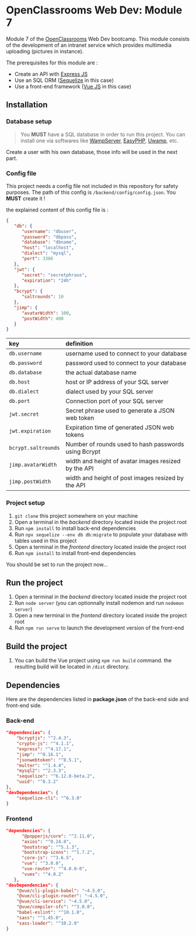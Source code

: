 # OpenClassrooms Web Dev: Module 7

Module 7 of the [OpenClassrooms](https://openclassrooms.com/) Web Dev bootcamp. This module consists of the development of an intranet service which provides multimedia uploading (pictures in instance).

The prerequisites for this module are :

-  Create an API with [Express JS](https://expressjs.com/)
-  Use an SQL ORM ([Sequelize](https://sequelize.org/) in this case)
-  Use a front-end framework ([Vue JS](https://v3.vuejs.org/) in this case)

## Installation

### Database setup

> You **MUST** have a SQL database in order to run this project. You can install one via softwares like [WampServer](https://www.wampserver.com/), [EasyPHP](https://www.easyphp.org/), [Uwamp](https://www.uwamp.com/), etc.

Create a user with his own database, those info will be used in the next part.

### Config file

This project needs a config file not included in this repository for safety purposes. The path of this config is `/backend/config/config.json`. You **MUST** create it !

the explained content of this config file is :

```json
{
   "db": {
      "username": "dbuser",
      "password": "dbpass",
      "database": "dbname",
      "host": "localhost",
      "dialect": "mysql",
      "port": 3306
   },
   "jwt": {
      "secret": "secretphrase",
      "expiration": "24h"
   },
   "bcrypt": {
      "saltrounds": 10
   },
   "jimp": {
      "avatarWidth": 100,
      "postWidth": 400
   }
}
```

| key                 | definition                                           |
| :------------------ | :--------------------------------------------------- |
| `db.username`       | username used to connect to your database            |
| `db.password`       | password used to connect to your database            |
| `db.database`       | the actual database name                             |
| `db.host`           | host or IP address of your SQL server                |
| `db.dialect`        | dialect used by your SQL server                      |
| `db.port`           | Connection port of your SQL server                   |
| `jwt.secret`        | Secret phrase used to generate a JSON web token      |
| `jwt.expiration`    | Expiration time of generated JSON web tokens         |
| `bcrypt.saltrounds` | Number of rounds used to hash passwords using Bcrypt |
| `jimp.avatarWidth`  | width and height of avatar images resized by the API |
| `jimp.postWidth`    | width and height of post images resized by the API   |

### Project setup

1. `git clone` this project somewhere on your machine
2. Open a terminal in the _backend_ directory located inside the project root
3. Run `npm install` to install back-end dependencies
4. Run `npx sequelize --env db db:migrate` to populate your database with tables used in this project
5. Open a terminal in the _frontend_ directory located inside the project root
6. Run `npm install` to install front-end dependencies

You should be set to run the project now...

## Run the project

1. Open a terminal in the _backend_ directory located inside the project root
2. Run `node server` (you can optionnally install nodemon and run `nodemon server`)
3. Open a new terminal in the _frontend_ directory located inside the project root
4. Run `npm run serve` to launch the development version of the front-end

## Build the project

1. You can build the Vue project using `npm run build` command. the resulting build will be located in `/dist` directory.

## Dependencies

Here are the dependencies listed in **package.json** of the back-end side and front-end side.

### Back-end

```json
"dependencies": {
    "bcryptjs": "^2.4.3",
    "crypto-js": "^4.1.1",
    "express": "^4.17.1",
    "jimp": "^0.16.1",
    "jsonwebtoken": "^8.5.1",
    "multer": "^1.4.4",
    "mysql2": "^2.3.3",
    "sequelize": "^6.12.0-beta.2",
    "uuid": "^8.3.2"
},
"devDependencies": {
    "sequelize-cli": "^6.3.0"
}
```

### Frontend

```json
"dependencies": {
      "@popperjs/core": "^2.11.0",
      "axios": "^0.24.0",
      "bootstrap": "^5.1.3",
      "bootstrap-icons": "^1.7.2",
      "core-js": "^3.6.5",
      "vue": "^3.0.0",
      "vue-router": "^4.0.0-0",
      "vuex": "^4.0.2"
   },
"devDependencies": {
    "@vue/cli-plugin-babel": "~4.5.0",
    "@vue/cli-plugin-router": "~4.5.0",
    "@vue/cli-service": "~4.5.0",
    "@vue/compiler-sfc": "^3.0.0",
    "babel-eslint": "^10.1.0",
    "sass": "^1.45.0",
    "sass-loader": "^10.2.0"
}
```
